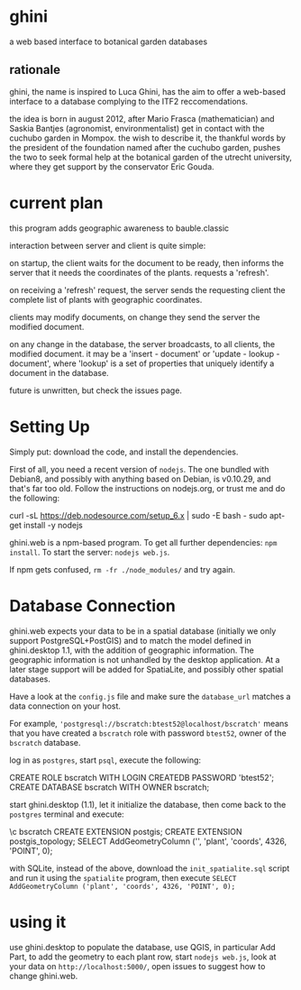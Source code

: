 ghini
=====

a web based interface to botanical garden databases

rationale
---------

ghini, the name is inspired to Luca Ghini, has the aim to offer a web-based
interface to a database complying to the ITF2 reccomendations.

the idea is born in august 2012, after Mario Frasca (mathematician) and
Saskia Bantjes (agronomist, environmentalist) get in contact with the
cuchubo garden in Mompox. the wish to describe it, the thankful words by the
president of the foundation named after the cuchubo garden, pushes the two
to seek formal help at the botanical garden of the utrecht university, where
they get support by the conservator Eric Gouda.

current plan
============

this program adds geographic awareness to bauble.classic

interaction between server and client is quite simple:

on startup, the client waits for the document to be ready, then informs the
server that it needs the coordinates of the plants. requests a 'refresh'.

on receiving a 'refresh' request, the server sends the requesting client the
complete list of plants with geographic coordinates.

clients may modify documents, on change they send the server the modified
document.

on any change in the database, the server broadcasts, to all clients, the
modified document. it may be a 'insert - document' or 'update - lookup -
document', where 'lookup' is a set of properties that uniquely identify a
document in the database.

future is unwritten, but check the issues page.

Setting Up
==========

Simply put: download the code, and install the dependencies.

First of all, you need a recent version of `nodejs`. The one bundled with
Debian8, and possibly with anything based on Debian, is v0.10.29, and that's
far too old. Follow the instructions on nodejs.org, or trust me and do the
following:

curl -sL https://deb.nodesource.com/setup_6.x | sudo -E bash -
sudo apt-get install -y nodejs

ghini.web is a npm-based program. To get all further dependencies: `npm
install`. To start the server: `nodejs web.js`.

If npm gets confused, `rm -fr ./node_modules/` and try again.

Database Connection
===================

ghini.web expects your data to be in a spatial database (initially we only
support PostgreSQL+PostGIS) and to match the model defined in ghini.desktop
1.1, with the addition of geographic information. The geographic information
is not unhandled by the desktop application. At a later stage support will
be added for SpatiaLite, and possibly other spatial databases.

Have a look at the `config.js` file and make sure the `database_url` matches
a data connection on your host.

For example, `'postgresql://bscratch:btest52@localhost/bscratch'` means that
you have created a `bscratch` role with password `btest52`, owner of the
`bscratch` database.

log in as `postgres`, start `psql`, execute the following:

CREATE ROLE bscratch WITH LOGIN CREATEDB PASSWORD 'btest52';
CREATE DATABASE bscratch WITH OWNER bscratch;

start ghini.desktop (1.1), let it initialize the database, then come back to
the `postgres` terminal and execute:

\c bscratch
CREATE EXTENSION postgis;
CREATE EXTENSION postgis_topology;
SELECT AddGeometryColumn ('', 'plant', 'coords', 4326, 'POINT', 0);

with SQLite, instead of the above, download the `init_spatialite.sql` script
and run it using the `spatialite` program, then execute `SELECT
AddGeometryColumn ('plant', 'coords', 4326, 'POINT', 0);`

using it
========

use ghini.desktop to populate the database,
use QGIS, in particular Add Part, to add the geometry to each plant row,
start `nodejs web.js`,
look at your data on `http://localhost:5000/`,
open issues to suggest how to change ghini.web.

